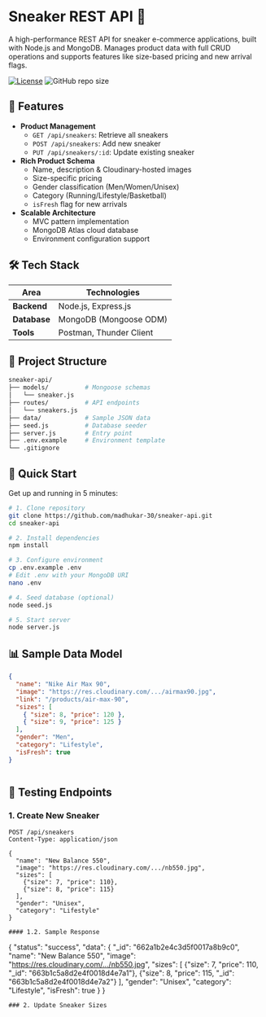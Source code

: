 # Sneaker REST API 👟

A high-performance REST API for sneaker e-commerce applications, built with Node.js and MongoDB. Manages product data with full CRUD operations and supports features like size-based pricing and new arrival flags.

[![License](https://img.shields.io/badge/License-MIT-blue.svg)](https://opensource.org/licenses/MIT)
![GitHub repo size](https://img.shields.io/github/repo-size/madhukar-30/sneaker-api)

## 🌟 Features
- **Product Management**
  - `GET /api/sneakers`: Retrieve all sneakers
  - `POST /api/sneakers`: Add new sneaker
  - `PUT /api/sneakers/:id`: Update existing sneaker
- **Rich Product Schema**
  - Name, description & Cloudinary-hosted images
  - Size-specific pricing
  - Gender classification (Men/Women/Unisex)
  - Category (Running/Lifestyle/Basketball)
  - `isFresh` flag for new arrivals
- **Scalable Architecture**
  - MVC pattern implementation
  - MongoDB Atlas cloud database
  - Environment configuration support

## 🛠 Tech Stack
| Area        | Technologies              |
|-------------|---------------------------|
| **Backend** | Node.js, Express.js       |
| **Database**| MongoDB (Mongoose ODM)    |
| **Tools**   | Postman, Thunder Client   |

## 📁 Project Structure
```bash
sneaker-api/
├── models/          # Mongoose schemas
│   └── sneaker.js
├── routes/          # API endpoints
│   └── sneakers.js
├── data/            # Sample JSON data
├── seed.js          # Database seeder
├── server.js        # Entry point
├── .env.example     # Environment template
└── .gitignore
```
## 🚀 Quick Start

Get up and running in 5 minutes:

```bash
# 1. Clone repository
git clone https://github.com/madhukar-30/sneaker-api.git
cd sneaker-api

# 2. Install dependencies
npm install

# 3. Configure environment
cp .env.example .env
# Edit .env with your MongoDB URI
nano .env

# 4. Seed database (optional)
node seed.js

# 5. Start server
node server.js
```

## 📊 Sample Data Model
```json
{
  "name": "Nike Air Max 90",
  "image": "https://res.cloudinary.com/.../airmax90.jpg",
  "link": "/products/air-max-90",
  "sizes": [
    { "size": 8, "price": 120 },
    { "size": 9, "price": 125 }
  ],
  "gender": "Men",
  "category": "Lifestyle",
  "isFresh": true
}



```

## 🧪 Testing Endpoints

### 1. Create New Sneaker
```http
POST /api/sneakers
Content-Type: application/json

{
  "name": "New Balance 550",
  "image": "https://res.cloudinary.com/.../nb550.jpg",
  "sizes": [
    {"size": 7, "price": 110},
    {"size": 8, "price": 115}
  ],
  "gender": "Unisex",
  "category": "Lifestyle"
}

#### 1.2. Sample Response
```
{
  "status": "success",
  "data": {
    "_id": "662a1b2e4c3d5f0017a8b9c0",
    "name": "New Balance 550",
    "image": "https://res.cloudinary.com/.../nb550.jpg",
    "sizes": [
      {"size": 7, "price": 110, "_id": "663b1c5a8d2e4f0018d4e7a1"},
      {"size": 8, "price": 115, "_id": "663b1c5a8d2e4f0018d4e7a2"}
    ],
    "gender": "Unisex",
    "category": "Lifestyle",
    "isFresh": true
  }
}
```
### 2. Update Sneaker Sizes
